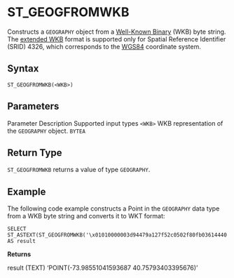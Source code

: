 # [](#st_geogfromwkb)ST\_GEOGFROMWKB

Constructs a `GEOGRAPHY` object from a [Well-Known Binary](https://en.wikipedia.org/wiki/Well-known_text_representation_of_geometry#Well-known_binary) (WKB) byte string. The [extended WKB](https://en.wikipedia.org/wiki/Well-known_text_representation_of_geometry#Format_variations) format is supported only for Spatial Reference Identifier (SRID) 4326, which corresponds to the [WGS84](https://en.wikipedia.org/wiki/World_Geodetic_System#WGS_84) coordinate system.

## [](#syntax)Syntax

```
ST_GEOGFROMWKB(<WKB>)
```

## [](#parameters)Parameters

Parameter Description Supported input types `<WKB>` WKB representation of the `GEOGRAPHY` object. `BYTEA`

## [](#return-type)Return Type

`ST_GEOGFROMWKB` returns a value of type `GEOGRAPHY`.

## [](#example)Example

The following code example constructs a Point in the `GEOGRAPHY` data type from a WKB byte string and converts it to WKT format:

```
SELECT ST_ASTEXT(ST_GEOGFROMWKB('\x01010000003d94479a127f52c0502f80fb03614440'::BYTEA)) AS result
```

**Returns**

result (TEXT) ‘POINT(-73.98551041593687 40.75793403395676)’